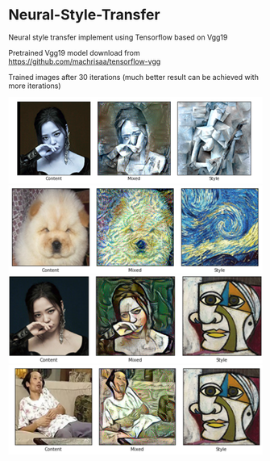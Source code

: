 # Neural-Style-Transfer

Neural style transfer implement using Tensorflow based on Vgg19

Pretrained Vgg19 model download from https://github.com/machrisaa/tensorflow-vgg

Trained images after 30 iterations (much better result can be achieved with more iterations)

![Alt text](/jane_style9_1.png "Optional Title")
![Alt text](/ranguai.png "Optional Title")
![Alt text](/sk_jane_style1_1.png "Optional Title")
![Alt text](/geyou_style1.png "Optional Title")

